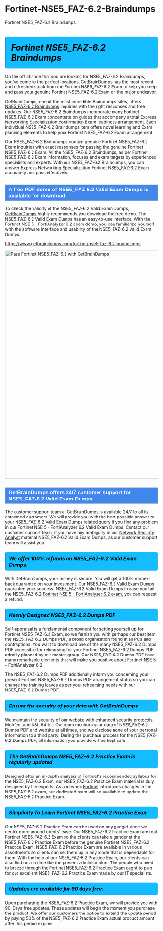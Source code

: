 # Fortinet-NSE5_FAZ-6.2-Braindumps
Fortinet NSE5_FAZ-6.2 Braindumps
<h1><strong><span style="display: block; color: #000000; background: #14BDFF; border: 0.5px solid #AED6F1; border-left: 3px solid #3498DB; padding: .6em; border-radius: 6px;">                     <em>Fortinet NSE5_FAZ-6.2 <span class="exam_variation">Braindumps</span> </em>                </span></strong>            </h1>                        <p>On the off chance that you are looking for NSE5_FAZ-6.2 <span class="exam_variation">Braindumps</span>, you've come to the perfect locations.             GetBrainDumps has the most recent and refreshed stock from the Fortinet NSE5_FAZ-6.2 Exam to help you keep and pass your genuine Fortinet NSE5_FAZ-6.2 Exam on the major endeavor.</p>                        <p>GetBrainDumps, one of the most incredible <span class="exam_variation">Braindumps</span> sites, offers <a href="https://www.getbraindumps.com/fortinet/nse5-faz-6.2-braindumps">NSE5_FAZ-6.2 <span class="exam_variation">Braindumps</span></a> inquiries with the right responses and free updates. Our NSE5_FAZ-6.2 <span class="exam_variation">Braindumps</span> incorporate             many Fortinet. NSE5_FAZ-6.2 Exam concentrate on guides that accompany a total Express Networking Specialization confirmation Exam readiness arrangement. Each individual             NSE5_FAZ-6.2 <span class="exam_variation">Braindumps</span> item offers novel learning and Exam planning elements to help your Fortinet NSE5_FAZ-6.2 Exam arrangement.</p>                        <p>Our NSE5_FAZ-6.2 <span class="exam_variation">Braindumps</span> contain genuine Fortinet NSE5_FAZ-6.2 Exam inquiries with exact responses for passing the genuine Fortinet NSE5_FAZ-6.2 Exam. All the NSE5_FAZ-6.2 <span class="exam_variation">Braindumps</span>,             as per Fortinet NSE5_FAZ-6.2 Exam information, focuses and exam targets by experienced specialists and experts. With our NSE5_FAZ-6.2 <span class="exam_variation">Braindumps</span>, you can answer             Express Networking Specialization Fortinet NSE5_FAZ-6.2 Exam accurately and pass effectively.</p>                        <h2 style="background: #4287ec; border: 1px solid #cccccc; padding: 5px 10px;">                <span style="color: #ffffff;">                    <span style="font-size: 11pt;">                        <span style="line-height: normal;">                            <span style="font-family: Calibri,sans-serif;">                                <strong>                                    <span style="font-size: 13.0pt;">A free PDF demo of NSE5_FAZ-6.2 <span class="exam_variation2">Valid Exam Dumps</span> is available for download</span>                                </strong>                            </span>                        </span>                    </span>                </span>            </h2>                        <p>To check the validity of the NSE5_FAZ-6.2 <span class="exam_variation2">Valid Exam Dumps</span>, <a href="https://www.getbraindumps.com/">GetBrainDumps</a> highly recommends you download the free demo. The NSE5_FAZ-6.2 <span class="exam_variation2">Valid Exam Dumps</span> has an easy-to-use interface.             With the Fortinet NSE 5 - FortiAnalyzer 6.2 exam demo, you can familiarize yourself with the software interface and usability of the NSE5_FAZ-6.2 <span class="exam_variation2">Valid Exam Dumps</span>.</p>                        <p><a href="https://www.getbraindumps.com/fortinet/nse5-faz-6.2-braindumps">https://www.getbraindumps.com/fortinet/nse5-faz-6.2-braindumps</a></p>                        <p><a href="https://www.getbraindumps.com/"><img src="https://www.getbraindumps.com/images/get-updated-exam-questions-with-discount-getbraindumps.jpg" class="postImage" alt="Pass Fortinet NSE5_FAZ-6.2 with GetBrainDumps" width="750"></a></p>                            <h2 style="background: #4287ec; border: 1px solid #cccccc; padding: 5px 10px;">                <span style="color: #ffffff;">                    <span style="font-size: 11pt;">                        <span style="line-height: normal;">                            <span style="font-family: Calibri,sans-serif;">                                <strong>                                    <span style="font-size: 13.0pt;">GetBrainDumps offers 24/7 customer support for NSE5_FAZ-6.2 <span class="exam_variation2">Valid Exam Dumps</span> </span>                                </strong>                            </span>                        </span>                    </span>                </span>            </h2>                        <p>The customer support team at GetBrainDumps is available 24/7 to all its esteemed customers. We will provide you with the best possible answer to your NSE5_FAZ-6.2 <span class="exam_variation2">Valid Exam Dumps</span>            related query if you find any problem in our Fortinet NSE 5 - FortiAnalyzer 6.2 <span class="exam_variation2">Valid Exam Dumps</span>. Contact our customer support team, if you have any ambiguity in             our <a href="https://www.getbraindumps.com/fortinet/nse-5-braindumps.html">Network Security Analyst</a> material NSE5_FAZ-6.2 <span class="exam_variation2">Valid Exam Dumps</span>, as our customer support team will assist you</p>                        <h3>                <strong>                    <span style="display: block; color: #000000; background: #14BDFF; border: 0.5px solid #AED6F1; border-left: 3px solid #3498DB; padding: .6em; border-radius: 6px;">                        <em>We offer 100% refunds on NSE5_FAZ-6.2 <span class="exam_variation2">Valid Exam Dumps</span>.</em>                    </span>                </strong>            </h3>                        <p>With GetBrainDumps, your money is secure. You will get a 100% money-back guarantee on your investment. Our NSE5_FAZ-6.2 <span class="exam_variation2">Valid Exam Dumps</span> guarantee your success.             NSE5_FAZ-6.2 <span class="exam_variation2">Valid Exam Dumps</span> In case you fail the NSE5_FAZ-6.2 <a href="https://www.getbraindumps.com/fortinet/nse5-faz-6.2-braindumps">Fortinet NSE 5 - FortiAnalyzer 6.2 exam</a>, you can request a refund.</p>                        <h3>                <strong>                    <span style="display: block; color: #000000; background: #14BDFF; border: 0.5px solid #AED6F1; border-left: 3px solid #3498DB; padding: .6em; border-radius: 6px;">                        <em>Keenly Designed NSE5_FAZ-6.2 <span class="exam_variation3">Dumps PDF</span></em>                    </span>                </strong>            </h3>                        <p>Self-appraisal is a fundamental component for setting yourself up for Fortinet NSE5_FAZ-6.2 Exam, so we furnish you with perhaps our best item, the NSE5_FAZ-6.2 <span class="exam_variation3">Dumps PDF</span>,             a broad organization found in all PCs and contraptions. You want to download one of the many NSE5_FAZ-6.2 <span class="exam_variation3">Dumps PDF</span> accessible for rehearsing for your             Fortinet NSE5_FAZ-6.2 <span class="exam_variation3">Dumps PDF</span> adroitly planned by our master group. Our NSE5_FAZ-6.2 <span class="exam_variation3">Dumps PDF</span> have many remarkable elements that will make you             positive about Fortinet NSE 5 - FortiAnalyzer 6.2.</p>                        <p>The NSE5_FAZ-6.2 <span class="exam_variation3">Dumps PDF</span> additionally inform you concerning your present Fortinet NSE5_FAZ-6.2 <span class="exam_variation3">Dumps PDF</span> arrangement status so you can change the training             leaves as per your rehearsing needs with our NSE5_FAZ-6.2 <span class="exam_variation3">Dumps PDF</span>.</p>                        <h3>                <strong>                    <span style="display: block; color: #000000; background: #14BDFF; border: 0.5px solid #AED6F1; border-left: 3px solid #3498DB; padding: .6em; border-radius: 6px;">                        <em>Ensure the security of your data with GetBrainDumps </em>                    </span>                </strong>            </h3>                        <p>We maintain the security of our website with enhanced security protocols, McAfee, and SSL 64-bit. Our team monitors your data of NSE5_FAZ-6.2 <span class="exam_variation3">Dumps PDF</span> and website at all times,             and we disclose none of your personal information to a third party. During the purchase process for the NSE5_FAZ-6.2 <span class="exam_variation3">Dumps PDF</span>, all information you provide will be kept safe.</p>                        <h3>                <strong>                    <span style="display: block; color: #000000; background: #14BDFF; border: 0.5px solid #AED6F1; border-left: 3px solid #3498DB; padding: .6em; border-radius: 6px;">                        <em>The GetBrainDumps NSE5_FAZ-6.2 <span class="exam_variation4">Practice Exam</span> is regularly updated </em>                    </span>                </strong>            </h3>                        <p>Designed after an in-depth analysis of Fortinet's recommended syllabus for the NSE5_FAZ-6.2 Exam, our NSE5_FAZ-6.2 <span class="exam_variation4">Practice Exam</span> material is duly designed by the experts.             As and when <a href="https://www.getbraindumps.com/fortinet-braindumps.html">Fortinet</a> introduces changes in the NSE5_FAZ-6.2 exam, our dedicated team will be available to update the NSE5_FAZ-6.2 <span class="exam_variation4">Practice Exam</span>.</p>                        <h3>                <strong>                    <span style="display: block; color: #000000; background: #14BDFF; border: 0.5px solid #AED6F1; border-left: 3px solid #3498DB; padding: .6em; border-radius: 6px;">                        <em>Simplicity To Learn Fortinet NSE5_FAZ-6.2 <span class="exam_variation4">Practice Exam</span></em>                    </span>                </strong>            </h3>                        <p>Our NSE5_FAZ-6.2 <span class="exam_variation4">Practice Exam</span> can be used on any gadget since we center more around clients' ease. Our NSE5_FAZ-6.2 <span class="exam_variation4">Practice Exam</span> are real Fortinet NSE5_FAZ-6.2 Exam             so the clients can take a gander at the NSE5_FAZ-6.2 <span class="exam_variation4">Practice Exam</span> before the genuine Fortinet NSE5_FAZ-6.2 <span class="exam_variation4">Practice Exam</span>. NSE5_FAZ-6.2 <span class="exam_variation4">Practice Exam</span> are available in various assortments             so clients can set them up in any mode that is dependable for them. With the help of our NSE5_FAZ-6.2 <span class="exam_variation4">Practice Exam</span>, our clients can also find out no time like the present administration.             The people who need to breeze through the <a href="https://www.getbraindumps.com/fortinet/nse5-faz-6.2-braindumps">Fortinet NSE5_FAZ-6.2 <span class="exam_variation4">Practice Exam</span></a> ought to plan for our excellent NSE5_FAZ-6.2 <span class="exam_variation4">Practice Exam</span> made by our IT specialists.</p>                        <h3>                <strong>                    <span style="display: block; color: #000000; background: #14BDFF; border: 0.5px solid #AED6F1; border-left: 3px solid #3498DB; padding: .6em; border-radius: 6px;">                        <em>Updates are available for 90 days free:</em>                    </span>                </strong>            </h3>                        <p>Upon purchasing the NSE5_FAZ-6.2 <span class="exam_variation4">Practice Exam</span>, we will provide you with 90-Days free updates. These updates will begin the moment you purchase the product.             We offer our customers the option to extend the update period by paying 50% of the NSE5_FAZ-6.2 <span class="exam_variation4">Practice Exam</span> actual product amount after this period expires.</p>                    
